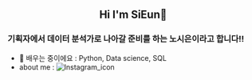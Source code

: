 

<h2 align="center"> Hi I'm SiEun👋 </h3>

### 기획자에서 데이터 분석가로 나아갈 준비를 하는 노시은이라고 합니다!!


- 🌱 배우는 중이에요 : Python, Data science, SQL
- about me : ![Instagram_icon](https://upload.wikimedia.org/wikipedia/commons/thumb/a/a5/Instagram_icon.png/1200px-Instagram_icon.png?20200512141346)


